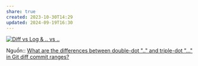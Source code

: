 ```yaml
---
share: true
created: 2023-10-30T14:29
updated: 2024-09-19T16:30
---
```

[![Diff vs Log & .. vs ..](https://i.sstatic.net/4wMJI.png)](https://i.sstatic.net/4wMJI.png)

Nguồn:: [What are the differences between double-dot ".." and triple-dot "..." in Git diff commit ranges?](https://stackoverflow.com/a/46345364/3416774)